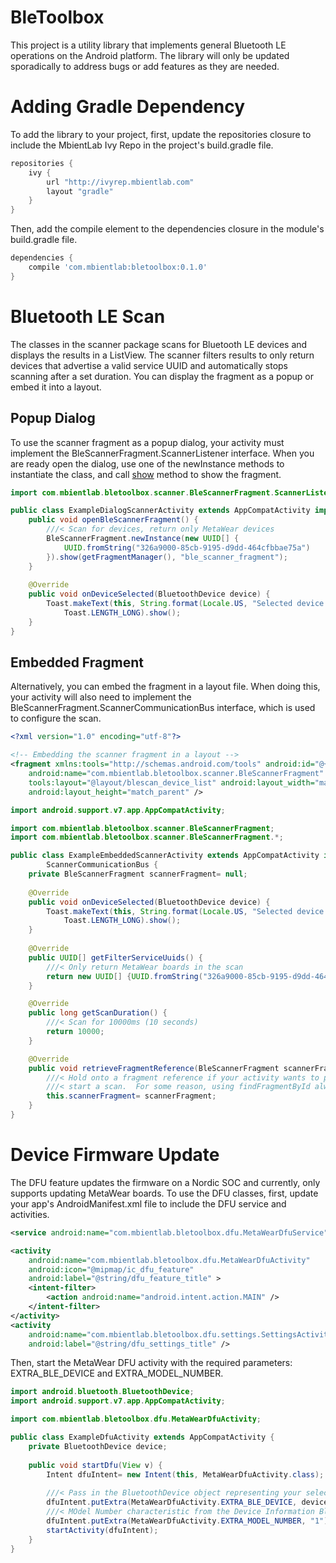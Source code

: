 # BleToolbox
This project is a utility library that implements general Bluetooth LE operations on the Android platform.  The library will only be updated sporadically to address bugs or add features as they are needed.

# Adding Gradle Dependency
To add the library to your project, first, update the repositories closure to include the MbientLab Ivy Repo in the 
project's build.gradle file.

```groovy
repositories {
    ivy {
        url "http://ivyrep.mbientlab.com"
        layout "gradle"
    }
}
```

Then, add the compile element to the dependencies closure in the module's build.gradle file.
```groovy
dependencies {
    compile 'com.mbientlab:bletoolbox:0.1.0'
}
```

# Bluetooth LE Scan
The classes in the scanner package scans for Bluetooth LE devices and displays the results in a ListView.  The scanner filters results to only return devices that advertise a valid service UUID and automatically stops scanning after a set duration.  You can display the fragment as a popup or embed it into a layout.  

## Popup Dialog
To use the scanner fragment as a popup dialog, your activity must implement the BleScannerFragment.ScannerListener interface.  When you are ready open the dialog, use one of the newInstance methods to instantiate the class, and call [show](http://developer.android.com/reference/android/app/DialogFragment.html#show(android.app.FragmentManager,%20java.lang.String)) method to show the fragment.

```java
import com.mbientlab.bletoolbox.scanner.BleScannerFragment.ScannerListener;

public class ExampleDialogScannerActivity extends AppCompatActivity implements ScannerListener {
    public void openBleScannerFragment() {
        ///< Scan for devices, return only MetaWear devices
        BleScannerFragment.newInstance(new UUID[] {
            UUID.fromString("326a9000-85cb-9195-d9dd-464cfbbae75a")
        }).show(getFragmentManager(), "ble_scanner_fragment");
    }
    
    @Override
    public void onDeviceSelected(BluetoothDevice device) {
        Toast.makeText(this, String.format(Locale.US, "Selected device: %s", device.getAddress()), 
            Toast.LENGTH_LONG).show();
    }
}
```

## Embedded Fragment
Alternatively, you can embed the fragment in a layout file.  When doing this, your activity will also need to implement the BleScannerFragment.ScannerCommunicationBus interface, which is used to configure the scan.

```xml
<?xml version="1.0" encoding="utf-8"?>

<!-- Embedding the scanner fragment in a layout -->
<fragment xmlns:tools="http://schemas.android.com/tools" android:id="@+id/fragment"
    android:name="com.mbientlab.bletoolbox.scanner.BleScannerFragment"
    tools:layout="@layout/blescan_device_list" android:layout_width="match_parent"
    android:layout_height="match_parent" />
```

```java
import android.support.v7.app.AppCompatActivity;

import com.mbientlab.bletoolbox.scanner.BleScannerFragment;
import com.mbientlab.bletoolbox.scanner.BleScannerFragment.*;

public class ExampleEmbeddedScannerActivity extends AppCompatActivity implements ScannerListener, 
        ScannerCommunicationBus {
    private BleScannerFragment scannerFragment= null;
    
    @Override
    public void onDeviceSelected(BluetoothDevice device) {
        Toast.makeText(this, String.format(Locale.US, "Selected device: %s", device.getAddress()), 
            Toast.LENGTH_LONG).show();
    }
    
    @Override
    public UUID[] getFilterServiceUuids() {
        ///< Only return MetaWear boards in the scan
        return new UUID[] {UUID.fromString("326a9000-85cb-9195-d9dd-464cfbbae75a")};
    }

    @Override
    public long getScanDuration() {
        ///< Scan for 10000ms (10 seconds)
        return 10000;
    }

    @Override
    public void retrieveFragmentReference(BleScannerFragment scannerFragment) {
        ///< Hold onto a fragment reference if your activity wants to programmatically 
        ///< start a scan.  For some reason, using findFragmentById always returns null
        this.scannerFragment= scannerFragment;
    }
}
```

# Device Firmware Update
The DFU feature updates the firmware on a Nordic SOC and currently, only supports updating MetaWear boards.  To use the DFU classes, first, update your app's AndroidManifest.xml file to include the DFU service and activities.

```xml
<service android:name="com.mbientlab.bletoolbox.dfu.MetaWearDfuService" />

<activity
    android:name="com.mbientlab.bletoolbox.dfu.MetaWearDfuActivity"
    android:icon="@mipmap/ic_dfu_feature"
    android:label="@string/dfu_feature_title" >
    <intent-filter>
        <action android:name="android.intent.action.MAIN" />
    </intent-filter>
</activity>
<activity
    android:name="com.mbientlab.bletoolbox.dfu.settings.SettingsActivity"
    android:label="@string/dfu_settings_title" />
```

Then, start the MetaWear DFU activity with the required parameters: EXTRA_BLE_DEVICE and EXTRA_MODEL_NUMBER.

```java
import android.bluetooth.BluetoothDevice;
import android.support.v7.app.AppCompatActivity;

import com.mbientlab.bletoolbox.dfu.MetaWearDfuActivity;

public class ExampleDfuActivity extends AppCompatActivity {
    private BluetoothDevice device;
    
    public void startDfu(View v) {
        Intent dfuIntent= new Intent(this, MetaWearDfuActivity.class);
        
        ///< Pass in the BluetoothDevice object representing your selected device
        dfuIntent.putExtra(MetaWearDfuActivity.EXTRA_BLE_DEVICE, device);
        ///< MOdel Number characteristic from the Device Information Bluetooth service
        dfuIntent.putExtra(MetaWearDfuActivity.EXTRA_MODEL_NUMBER, "1");
        startActivity(dfuIntent);
    }
}
```
